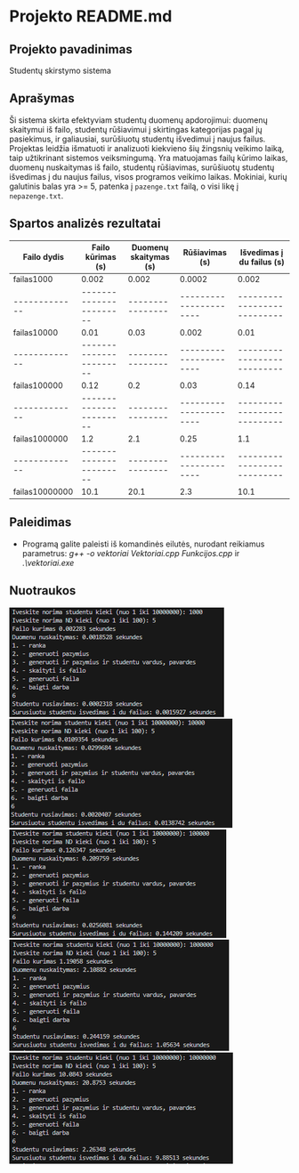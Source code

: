 # Projekto README.md

## Projekto pavadinimas

Studentų skirstymo sistema

## Aprašymas

Ši sistema skirta efektyviam studentų duomenų apdorojimui: duomenų skaitymui iš failo, studentų rūšiavimui į skirtingas kategorijas pagal jų pasiekimus, ir galiausiai, surūšiuotų studentų išvedimui į naujus failus. Projektas leidžia išmatuoti ir analizuoti kiekvieno šių žingsnių veikimo laiką, taip užtikrinant sistemos veiksmingumą. Yra matuojamas failų kūrimo laikas, duomenų nuskaitymas iš failo, studentų rūšiavimas, surūšiuotų studentų išvedimas į du naujus failus, visos programos veikimo laikas. Mokiniai, kurių galutinis balas yra >= 5, patenka į `pazenge.txt` failą, o visi likę į `nepazenge.txt`.

## Spartos analizės rezultatai

| Failo dydis | Failo kūrimas (s) | Duomenų skaitymas (s) | Rūšiavimas (s) | Išvedimas į du failus (s)|
|-------------|-----------------------|----------------|----------------------|---------------------------|
| failas1000    |  0.002   | 0.002      | 0.0002             | 0.002        |
|-------------|-----------------------|----------------|----------------------|---------------------------|
| failas10000    | 0.01             | 0.03       | 0.002           | 0.01                |
|-------------|-----------------------|----------------|----------------------|---------------------------|
| failas100000    | 0.12             | 0.2       | 0.03            | 0.14              |
|-------------|-----------------------|----------------|----------------------|---------------------------|
| failas1000000    | 1.2              | 2.1       | 0.25             | 1.1                 |
|-------------|-----------------------|----------------|----------------------|---------------------------|
| failas10000000    | 10.1              | 20.1       | 2.3            | 10.1                  |


## Paleidimas
- Programą galite paleisti iš komandinės eilutės, nurodant reikiamus parametrus:
*g++ -o vektoriai Vektoriai.cpp Funkcijos.cpp* ir *.\vektoriai.exe*

## Nuotraukos
![failas1000](/images/failas1000.png)
![failas10000](/images/failas10000.png)
![failas100000](/images/failas100000.png)
![failas1000000](/images/failas1000000.png)
![failas10000000](/images/failas10000000.png)